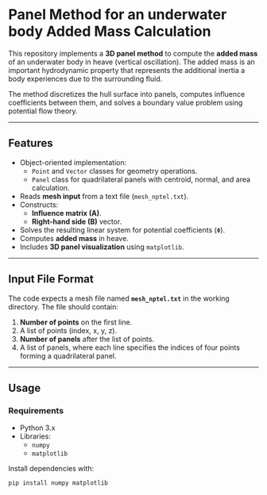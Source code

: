 # Panel Method for an underwater body Added Mass Calculation

This repository implements a **3D panel method** to compute the **added mass** of an underwater body in heave (vertical oscillation). The added mass is an important hydrodynamic property that represents the additional inertia a body experiences due to the surrounding fluid.

The method discretizes the hull surface into panels, computes influence coefficients between them, and solves a boundary value problem using potential flow theory.

---

## Features

- Object-oriented implementation:
  - `Point` and `Vector` classes for geometry operations.
  - `Panel` class for quadrilateral panels with centroid, normal, and area calculation.
- Reads **mesh input** from a text file (`mesh_nptel.txt`).
- Constructs:
  - **Influence matrix (A)**.
  - **Right-hand side (B)** vector.
- Solves the resulting linear system for potential coefficients (`Φ`).
- Computes **added mass** in heave.
- Includes **3D panel visualization** using `matplotlib`.

---

## Input File Format

The code expects a mesh file named **`mesh_nptel.txt`** in the working directory. The file should contain:

1. **Number of points** on the first line.
2. A list of points (index, x, y, z).
3. **Number of panels** after the list of points.
4. A list of panels, where each line specifies the indices of four points forming a quadrilateral panel.

---

## Usage

### Requirements
- Python 3.x
- Libraries:
  - `numpy`
  - `matplotlib`

Install dependencies with:
```bash
pip install numpy matplotlib
